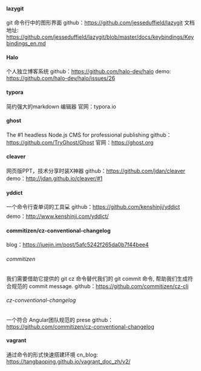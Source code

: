 #### lazygit
git 命令行中的图形界面
github：https://github.com/jesseduffield/lazygit
文档地址: https://github.com/jesseduffield/lazygit/blob/master/docs/keybindings/Keybindings_en.md

#### Halo
个人独立博客系统
github：https://github.com/halo-dev/halo
demo: https://github.com/halo-dev/halo/issues/26

#### typora
简约强大的markdown 编辑器
官网：typora.io

#### ghost
 The #1 headless Node.js CMS for professional publishing
 github：https://github.com/TryGhost/Ghost
 官网：https://ghost.org
 
#### cleaver
网页版PPT，技术分享时装X神器
github：https://github.com/jdan/cleaver
demo：http://jdan.github.io/cleaver/#1

#### yddict
一个命令行查单词的工具💻
github：https://github.com/kenshinji/yddict
demo：http://www.kenshinji.com/yddict/


#### commitizen/cz-conventional-changelog
blog：https://juejin.im/post/5afc5242f265da0b7f44bee4
###### commitizen
我们需要借助它提供的 git cz 命令替代我们的 git commit 命令, 帮助我们生成符合规范的 commit message.
github：https://github.com/commitizen/cz-cli
###### cz-conventional-changelog
一个符合 Angular团队规范的 prese
github：https://github.com/commitizen/cz-conventional-changelog

#### vagrant
通过命令的形式快速搭建环境
cn_blog: https://tangbaoping.github.io/vagrant_doc_zh/v2/